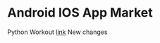 # Android IOS App Market
 Python Workout
[link](https://github.com/KaiYueWong/GuidedProject/blob/master/Project%20Data%20Analysis%20for%20Android%20and%20iOS%20mobile%20apps.ipynb)
New changes

